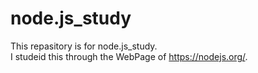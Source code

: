 # node.js_study

This repasitory is for node.js_study.<br/>
I studeid this through the WebPage of https://nodejs.org/.
